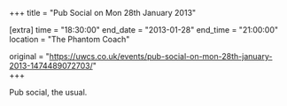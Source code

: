 +++
title = "Pub Social on Mon 28th January 2013"

[extra]
time = "18:30:00"
end_date = "2013-01-28"
end_time = "21:00:00"
location = "The Phantom Coach"

original = "https://uwcs.co.uk/events/pub-social-on-mon-28th-january-2013-1474489072703/"    
+++

Pub social, the usual.

